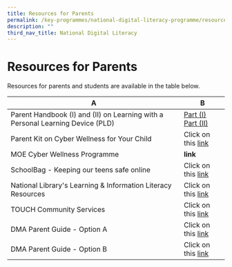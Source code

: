 ```yaml
---
title: Resources for Parents
permalink: /key-programmes/national-digital-literacy-programme/resources-for-parents/
description: ""
third_nav_title: National Digital Literacy
---
```

# Resources for Parents

Resources for parents and students are available in the table below.



| A | B | 
| -------- | -------- | 
| Parent Handbook (I) and (II) on Learning with a Personal Learning Device (PLD)     | [Part (I)](/files/Parent%20Handbook%20I%20on%20Learning%20with%20a%20PLD.pdf) <br> [Part (II)](/files/Parent%20Handbook%20II%20on%20Learning%20with%20a%20PLD.pdf)     | 
| Parent Kit on Cyber Wellness for Your Child     | Click on this [link](/files/cyber-wellness-for-your-child.pdf)     | 
| MOE Cyber Wellness Programme     | **link**     | 
| SchoolBag - Keeping our teens safe online     | Click on this [link](https://www.schoolbag.edu.sg/story/keeping-our-teens-safe-online)     | 
| National Library's Learning & Information Literacy Resources     | Click on this [link](https://sure.nlb.gov.sg/resources/audience/teachers-and-students/secondary-level-cce)     | 
| TOUCH Community Services     | Click on this [link](https://www.help123.sg/)     |
|DMA Parent Guide - Option A|Click on this [link](/files/DMA%20Parent%20Guide%20v2%20Option%20A%20Chrome%20OS.pdf)|
|DMA Parent Guide - Option B|Click on this [link](/files/DMA%20Parent%20Guide%20v2%20Option%20B%20Chrome%20OS.pdf)|